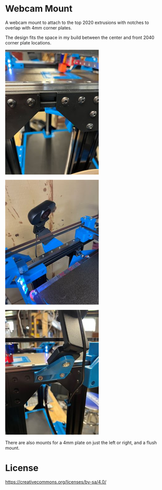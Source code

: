 # Webcam Mount

A webcam mount to attach to the top 2020 extrusions with notches to overlap with 4mm corner plates.  

The design fits the space in my build between the center and front 2040 corner plate locations. 

![Space for webcam](./img/webcam-mount-location.jpg)

![Webcam Front](./img/webcam-mount-front.jpg)

![Webcam Back](./img/webcam-mount-back.jpg)

There are also mounts for a 4mm plate on just the left or right, and a flush mount.

# License

https://creativecommons.org/licenses/by-sa/4.0/